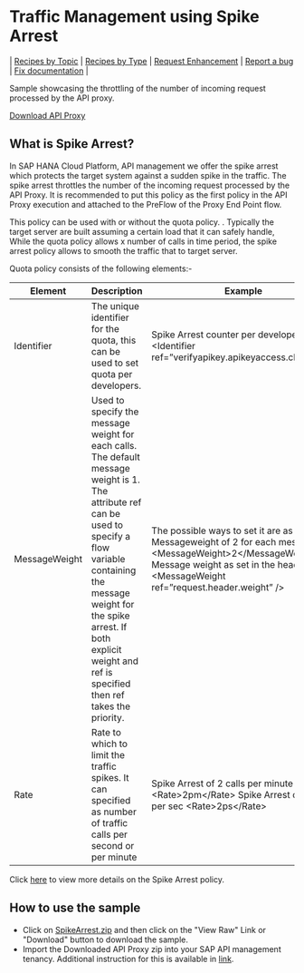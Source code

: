 # Traffic Management using Spike Arrest


\| [Recipes by Topic](../api-recipes-by-usecase.md) \| [Recipes by Type](../api-recipes-by-type.md) \| [Request Enhancement](https://github.com/SAP-samples/apibusinesshub-api-recipes/issues/new?assignees=&labels=Recipe%20Fix,enhancement&template=recipe-request.md&title=Improve%20spike-arrest-api-proxy ) \| [Report a bug](https://github.com/SAP-samples/apibusinesshub-api-recipes/issues/new?assignees=&labels=Recipe%20Fix,bug&template=bug_report.md&title=Issue%20with%20spike-arrest-api-proxy ) \| [Fix documentation](https://github.com/SAP-samples/apibusinesshub-api-recipes/issues/new?assignees=&labels=Recipe%20Fix,documentation&template=bug_report.md&title=Docu%20fix%20spike-arrest-api-proxy ) \|


Sample showcasing the throttling of the number of incoming request processed by the API proxy.

[Download API Proxy](SpikeArrest.zip)

## What is Spike Arrest?
In SAP HANA Cloud Platform, API management we offer the spike arrest which protects the target system against a sudden spike in the traffic. The spike arrest throttles the number of the incoming request processed by the API Proxy.
It is recommended to put this policy as the first policy in the API Proxy execution and attached to the PreFlow of the Proxy End Point flow.

This policy can be used with or without the quota policy. .
Typically the target server are built assuming a certain load that it can safely handle, While the quota policy allows x number of calls in time period, the spike arrest policy allows to smooth the traffic that to target server.


Quota policy consists of the following elements:-

| Element        | Description           | Example  |
| ------------- |-------------| -----|
| Identifier     |The unique identifier for the quota, this can be used to set quota per developers. | Spike Arrest counter per developer apikey &lt;Identifier ref=”verifyapikey.apikeyaccess.client_id”/&gt;|
| MessageWeight | Used to specify the message weight for each calls. The default message weight is 1. The attribute ref can be used to specify a flow variable containing the message weight for the spike arrest. If both explicit weight and ref is specified then ref takes the priority.|The possible ways to set it are as follows:- Messageweight of 2 for each message &lt;MessageWeight>2&lt;/MessageWeight> Message weight as set in the header &lt;MessageWeight ref=”request.header.weight” />|
| Rate     | Rate to which to limit the traffic spikes. It can specified as number of traffic calls per second or per minute  | Spike Arrest of 2 calls per minute &lt;Rate&gt;2pm&lt;/Rate&gt;  Spike Arrest of 2 calls per sec &lt;Rate&gt;2ps&lt;/Rate&gt;|

Click [here](https://help.hana.ondemand.com/apim_od/frameset.htm?bf441dc839034613b059cb508ad610f7.html) to view more details on the Spike Arrest policy.

## How to use the sample

* Click on [SpikeArrest.zip](./SpikeArrest.zip) and then click on the "View Raw" Link or "Download" button to download the sample.
* Import the Downloaded API Proxy zip into your SAP API management tenancy. Additional instruction for this is available in [link](https://help.hana.ondemand.com/apim_od/frameset.htm?9342a932441e45cd9636eb0a01a89958.html).
